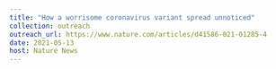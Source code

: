 ```yaml
---
title: "How a worrisome coronavirus variant spread unnoticed"
collection: outreach
outreach_url: https://www.nature.com/articles/d41586-021-01285-4
date: 2021-05-13
host: Nature News
---
```

